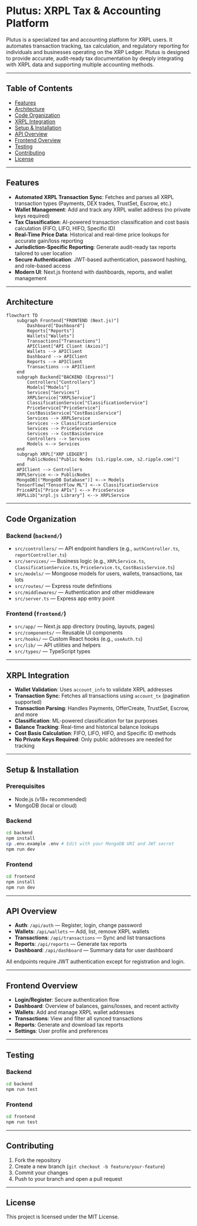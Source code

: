 # Plutus: XRPL Tax & Accounting Platform

Plutus is a specialized tax and accounting platform for XRPL users. It automates transaction tracking, tax calculation, and regulatory reporting for individuals and businesses operating on the XRP Ledger. Plutus is designed to provide accurate, audit-ready tax documentation by deeply integrating with XRPL data and supporting multiple accounting methods.

---

## Table of Contents

-   [Features](#features)
-   [Architecture](#architecture)
-   [Code Organization](#code-organization)
-   [XRPL Integration](#xrpl-integration)
-   [Setup & Installation](#setup--installation)
-   [API Overview](#api-overview)
-   [Frontend Overview](#frontend-overview)
-   [Testing](#testing)
-   [Contributing](#contributing)
-   [License](#license)

---

## Features

-   **Automated XRPL Transaction Sync**: Fetches and parses all XRPL transaction types (Payments, DEX trades, TrustSet, Escrow, etc.)
-   **Wallet Management**: Add and track any XRPL wallet address (no private keys required)
-   **Tax Classification**: AI-powered transaction classification and cost basis calculation (FIFO, LIFO, HIFO, Specific ID)
-   **Real-Time Price Data**: Historical and real-time price lookups for accurate gain/loss reporting
-   **Jurisdiction-Specific Reporting**: Generate audit-ready tax reports tailored to user location
-   **Secure Authentication**: JWT-based authentication, password hashing, and role-based access
-   **Modern UI**: Next.js frontend with dashboards, reports, and wallet management

---

## Architecture

```mermaid
flowchart TD
    subgraph Frontend["FRONTEND (Next.js)"]
        Dashboard["Dashboard"]
        Reports["Reports"]
        Wallets["Wallets"]
        Transactions["Transactions"]
        APIClient["API Client (Axios)"]
        Wallets --> APIClient
        Dashboard --> APIClient
        Reports --> APIClient
        Transactions --> APIClient
    end
    subgraph Backend["BACKEND (Express)"]
        Controllers["Controllers"]
        Models["Models"]
        Services["Services"]
        XRPLService["XRPLService"]
        ClassificationService["ClassificationService"]
        PriceService["PriceService"]
        CostBasisService["CostBasisService"]
        Services --> XRPLService
        Services --> ClassificationService
        Services --> PriceService
        Services --> CostBasisService
        Controllers --> Services
        Models <--> Services
    end
    subgraph XRPL["XRP LEDGER"]
        PublicNodes["Public Nodes (s1.ripple.com, s2.ripple.com)"]
    end
    APIClient --> Controllers
    XRPLService <--> PublicNodes
    MongoDB[("MongoDB Database")] <--> Models
    TensorFlow["TensorFlow ML"] <--> ClassificationService
    PriceAPIs["Price APIs"] <--> PriceService
    XRPLLib["xrpl.js Library"] <--> XRPLService
```

---

## Code Organization

### Backend (`backend/`)

-   `src/controllers/` — API endpoint handlers (e.g., `authController.ts`, `reportController.ts`)
-   `src/services/` — Business logic (e.g., `XRPLService.ts`, `ClassificationService.ts`, `PriceService.ts`, `CostBasisService.ts`)
-   `src/models/` — Mongoose models for users, wallets, transactions, tax lots
-   `src/routes/` — Express route definitions
-   `src/middlewares/` — Authentication and other middleware
-   `src/server.ts` — Express app entry point

### Frontend (`frontend/`)

-   `src/app/` — Next.js app directory (routing, layouts, pages)
-   `src/components/` — Reusable UI components
-   `src/hooks/` — Custom React hooks (e.g., `useAuth.ts`)
-   `src/lib/` — API utilities and helpers
-   `src/types/` — TypeScript types

---

## XRPL Integration

-   **Wallet Validation**: Uses `account_info` to validate XRPL addresses
-   **Transaction Sync**: Fetches all transactions using `account_tx` (pagination supported)
-   **Transaction Parsing**: Handles Payments, OfferCreate, TrustSet, Escrow, and more
-   **Classification**: ML-powered classification for tax purposes
-   **Balance Tracking**: Real-time and historical balance lookups
-   **Cost Basis Calculation**: FIFO, LIFO, HIFO, and Specific ID methods
-   **No Private Keys Required**: Only public addresses are needed for tracking

---

## Setup & Installation

### Prerequisites

-   Node.js (v18+ recommended)
-   MongoDB (local or cloud)

### Backend

```bash
cd backend
npm install
cp .env.example .env # Edit with your MongoDB URI and JWT secret
npm run dev
```

### Frontend

```bash
cd frontend
npm install
npm run dev
```

---

## API Overview

-   **Auth**: `/api/auth` — Register, login, change password
-   **Wallets**: `/api/wallets` — Add, list, remove XRPL wallets
-   **Transactions**: `/api/transactions` — Sync and list transactions
-   **Reports**: `/api/reports` — Generate tax reports
-   **Dashboard**: `/api/dashboard` — Summary data for user dashboard

All endpoints require JWT authentication except for registration and login.

---

## Frontend Overview

-   **Login/Register**: Secure authentication flow
-   **Dashboard**: Overview of balances, gains/losses, and recent activity
-   **Wallets**: Add and manage XRPL wallet addresses
-   **Transactions**: View and filter all synced transactions
-   **Reports**: Generate and download tax reports
-   **Settings**: User profile and preferences

---

## Testing

### Backend

```bash
cd backend
npm run test
```

### Frontend

```bash
cd frontend
npm run test
```

---

## Contributing

1. Fork the repository
2. Create a new branch (`git checkout -b feature/your-feature`)
3. Commit your changes
4. Push to your branch and open a pull request

---

## License

This project is licensed under the MIT License.
